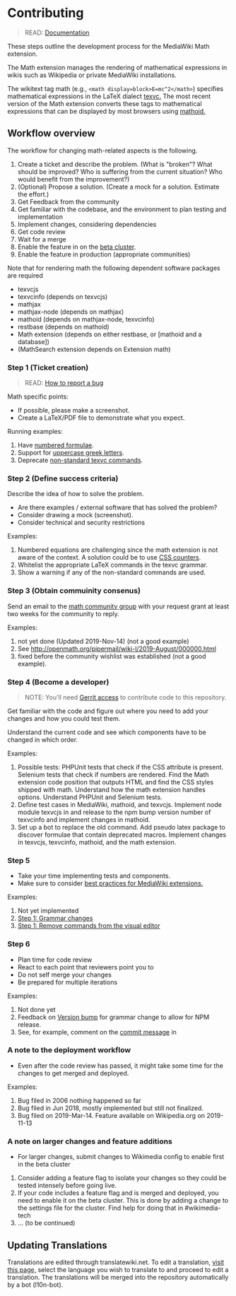 # Contributing

> READ: [Documentation](https://www.mediawiki.org/wiki/Extension:Math)

These steps outline the development process for the MediaWiki Math extension.

The Math extension manages the rendering of mathematical expressions in wikis such as Wikipedia or private MediaWiki installations.

The wikitext tag math (e.g.,
`<math display=block>E=mc^2</math>`) specifies mathematical expressions in the LaTeX dialect
[texvc.](https://github.com/wikimedia/texvcjs/blob/master/lib/parser.pegjs)
The most recent version of the Math extension converts these tags to mathematical expressions that can be
displayed by most browsers using
[mathoid.](https://gerrit.wikimedia.org/r/#/admin/projects/mediawiki/services/mathoid)

## Workflow overview

The workflow for changing math-related aspects is the following.

1. Create a ticket and describe the problem.
   (What is "broken"?
   What should be improved?
   Who is suffering from the current situation?
   Who would benefit from the improvement?)
2. (Optional) Propose a solution. (Create a mock for a solution. Estimate the effort.)
3. Get Feedback from the community
4. Get familiar with the codebase, and the environment to plan testing and implementation
5. Implement changes, considering dependencies
6. Get code review
7. Wait for a merge
8. Enable the feature in on the [beta cluster](https://www.mediawiki.org/wiki/Beta_Cluster).
9. Enable the feature in production (appropriate communities)


Note that for rendering math the following dependent software packages are required
* texvcjs
* texvcinfo (depends on texvcjs)
* mathjax
* mathjax-node (depends on mathjax)
* mathoid (depends on mathjax-node, texvcinfo)
* restbase (depends on mathoid)
* Math extension (depends on either restbase, or [mathoid and a database])
* (MathSearch extension depends on Extension math)
### Step 1 (Ticket creation)

> READ: [How to report a bug](https://www.mediawiki.org/wiki/How_to_report_a_bug)

Math specific points:
* If possible, please make a screenshot.
* Create a LaTeX/PDF file to demonstrate what you expect.

Running examples:
1. Have [numbered formulae](https://phabricator.wikimedia.org/T7600).
2. Support for [uppercase greek letters](https://phabricator.wikimedia.org/T218295).
3. Deprecate [non-standard texvc commands](https://phabricator.wikimedia.org/T197842).

### Step 2 (Define success criteria)

Describe the idea of how to solve the problem.

* Are there examples / external software that has solved the problem?
* Consider drawing a mock (screenshot).
* Consider technical and security restrictions

Examples:
1. Numbered equations are challenging since the math extension is not aware of the context. A solution could be to use [CSS counters](https://developer.mozilla.org/en-US/docs/Web/CSS/CSS_Lists_and_Counters/Using_CSS_counters).
2.  Whitelist the appropriate LaTeX commands in the texvc grammar.
3. Show a warning if any of the non-standard commands are used.

### Step 3 (Obtain commuinity consenus)

Send an email to the [math community group](https://meta.wikimedia.org/wiki/Wikimedia_Community_User_Group_Math) with your request grant at least two weeks for the community to reply.

Examples:
1. not yet done (Updated 2019-Nov-14) (not a good example)
2. See http://openmath.org/pipermail/wiki-l/2019-August/000000.html
3. fixed before the community wishlist was established (not a good example).

### Step 4 (Become a developer)
> NOTE: You'll need [Gerrit access](https://www.mediawiki.org/wiki/Developer_access) to contribute code to this repository.

Get familiar with the code and figure out where you need to add your changes and how you could test them.

Understand the current code and see which components have to be changed in which order.

Examples:
1. Possible tests: PHPUnit tests that check if the CSS attribute is present. Selenium tests that check if numbers are rendered. Find the Math extension code position that outputs HTML and find the CSS styles shipped with math. Understand how the math extension handles options. Understand PHPUnit and Selenium tests.
2. Define test cases in MediaWiki, mathoid, and texvcjs. Implement node module texvcjs in and release to the npm bump version number of texvcinfo and implement changes in mathoid.
3. Set up a bot to replace the old command. Add pseudo latex package to discover formulae that contain deprecated macros. Implement changes in texvcjs, texvcinfo, mathoid, and the math extension.

### Step 5

* Take your time implementing tests and components.
* Make sure to consider [best practices for MediaWiki extensions.](https://www.mediawiki.org/wiki/Best_practices_for_extensions)

Examples:
1. Not yet implemented
2. [Step 1: Grammar changes](https://github.com/wikimedia/texvcjs/commit/5b2ce833481616ffcd10502422f7b828a48043f9#diff-84bc28ec886369e8d279d3c006b1134d)
3. [Step 1: Remove commands from the visual editor](https://gerrit.wikimedia.org/r/#/c/mediawiki/extensions/Math/+/440737/)

### Step 6
* Plan time for code review
* React to each point that reviewers point you to
* Do not self merge your changes
* Be prepared for multiple iterations

Examples:
1. Not done yet
2. Feedback on [Version bump](https://github.com/wikimedia/texvcjs/pull/33#issuecomment-531713364) for grammar change to allow for NPM release.
3. See, for example, comment on the [commit message](https://gerrit.wikimedia.org/r/#/c/mediawiki/extensions/Math/+/440737/) in
###  A note to the deployment workflow
* Even after the code review has passed, it might take some time for the changes to get merged and deployed. 

Examples:
1. Bug filed in 2006 nothing happened so far
2. Bug filed in Jun 2018, mostly implemented but still not finalized.
3. Bug filed on 2019-Mar-14. Feature available on Wikipedia.org on 2019-11-13

### A note on larger changes and feature additions
* For larger changes, submit changes to Wikimedia config to enable first in the beta cluster

1. Consider adding a feature flag to isolate your changes so they could be tested intensely before going live.
2. If your code includes a feature flag and is merged and deployed, you need to enable it on the beta cluster.
   This is done by adding a change to the settings file for the cluster.
   Find help for doing that in #wikimedia-tech
3. ... (to be continued)

## Updating Translations
Translations are edited through translatewiki.net. To edit a translation,
[visit this page,](https://translatewiki.net/w/i.php?title=Special:Translate&filter=&group=ext-math&optional=1&task=custom&language=de&action=translate)
select the language you wish to translate to and proceed to edit a translation. The translations will be merged into the repository automatically by a bot (l10n-bot).

